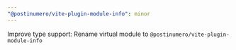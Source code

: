 ```yaml
---
"@postinumero/vite-plugin-module-info": minor
---
```


Improve type support: Rename virtual module to `@postinumero/vite-plugin-module-info`
